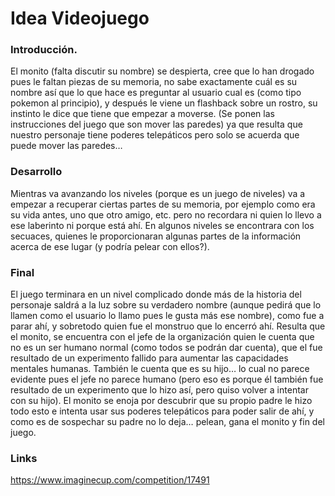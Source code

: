 # Idea Videojuego
### Introducción.

El monito (falta discutir su nombre) se despierta, cree que lo han drogado pues le faltan piezas de su memoria, no sabe exactamente cuál es su nombre así que lo que hace es preguntar al usuario cual es (como tipo pokemon al principio), y después le viene un flashback sobre un rostro, su instinto le dice que tiene que empezar a moverse.
(Se ponen las instrucciones del juego que son mover las paredes) ya que resulta que nuestro personaje tiene poderes telepáticos pero solo se acuerda que puede mover las paredes…

### Desarrollo

Mientras va avanzando los niveles (porque es un juego de niveles) va a empezar a recuperar ciertas partes de su memoria, por ejemplo como era su vida antes, uno que otro amigo, etc. pero no recordara ni quien lo llevo a ese laberinto ni porque está ahí.
En algunos niveles se encontrara con los secuaces, quienes le proporcionaran algunas partes de la información acerca de ese lugar (y podría pelear con ellos?).

### Final

El juego terminara en un nivel complicado donde más de la historia del personaje saldrá a la luz sobre su verdadero nombre (aunque pedirá que lo llamen como el usuario lo llamo pues le gusta más ese nombre), como fue a parar ahí, y sobretodo quien fue el monstruo que lo encerró ahí.
Resulta que el monito, se encuentra con el jefe de la organización quien le cuenta que no es un ser humano normal  (como todos se podrán dar cuenta), que el fue resultado de un experimento fallido para aumentar las capacidades mentales humanas.
También le cuenta que es su hijo… lo cual no parece evidente pues el jefe no parece humano (pero eso es porque él también fue resultado de un experimento que lo hizo así, pero quiso volver a intentar con su hijo).
El monito se enoja por descubrir que su propio padre le hizo todo esto e intenta usar sus poderes telepáticos para poder salir de ahí, y como es de sospechar su padre no lo deja… pelean, gana el monito y fin del juego.


### Links

https://www.imaginecup.com/competition/17491

